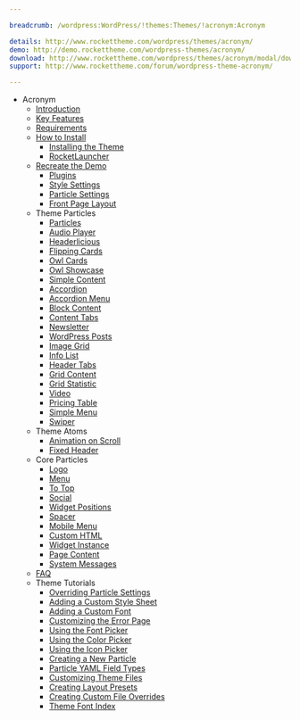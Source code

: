 ```yaml
---

breadcrumb: /wordpress:WordPress/!themes:Themes/!acronym:Acronym

details: http://www.rockettheme.com/wordpress/themes/acronym/
demo: http://demo.rockettheme.com/wordpress-themes/acronym/
download: http://www.rockettheme.com/wordpress/themes/acronym/modal/downloads
support: http://www.rockettheme.com/forum/wordpress-theme-acronym/

---
```


* Acronym
    - [Introduction]()
    - [Key Features](INDEX.md#key-features)
    - [Requirements](INDEX.md#requirements)
    - [How to Install](../../start/themes.md#how-to-install)
        + [Installing the Theme](http://docs.gantry.org/gantry5/basics/installation#installing-a-gantry-theme)
        + [RocketLauncher](../../start/rocketlauncher.md)
    - [Recreate the Demo](demo.md)
        + [Plugins](demo.md#recommended-plugins)
        + [Style Settings](demo_settings.md)
        + [Particle Settings](demo.md#particles)
        + [Front Page Layout](layout.md)
    - Theme Particles
        + [Particles](particle_particles.md)
        + [Audio Player](particle_audio.md)
        + [Headerlicious](particle_headerlicious.md)
        + [Flipping Cards](particle_flippingcards.md)
        + [Owl Cards](particle_owlcards.md)
        + [Owl Showcase](particle_owl.md)
        + [Simple Content](particle_simple.md)
        + [Accordion](particle_accordion.md)
        + [Accordion Menu](particle_accordionmenu.md)
        + [Block Content](particle_block.md)
        + [Content Tabs](particle_tabs.md)
        + [Newsletter](particle_newsletter.md)
        + [WordPress Posts](particle_wordpress.md)
        + [Image Grid](particle_image.md)
        + [Info List](particle_info.md)
        + [Header Tabs](particle_headertabs.md)
        + [Grid Content](particle_gridcontent.md)
        + [Grid Statistic](particle_grid.md)
        + [Video](particle_video.md)
        + [Pricing Table](particle_pricing.md)
        + [Simple Menu](particle_simplemenu.md)
        + [Swiper](particle_swiper.md)
    - Theme Atoms
        - [Animation on Scroll](atom_aos.md) 
        - [Fixed Header](atom_fixedheader.md)
    - Core Particles 
        + [Logo](http://docs.gantry.org/gantry5/particles/logo)
        + [Menu](http://docs.gantry.org/gantry5/particles/menu-control)
        + [To Top](http://docs.gantry.org/gantry5/particles/to-top)
        + [Social](http://docs.gantry.org/gantry5/particles/social)
        + [Widget Positions](http://docs.gantry.org/gantry5/particles/position)
        + [Spacer](http://docs.gantry.org/gantry5/particles/spacer)
        + [Mobile Menu](http://docs.gantry.org/gantry5/particles/mobile-menu)
        + [Custom HTML](http://docs.gantry.org/gantry5/particles/custom-html)
        + [Widget Instance](http://docs.gantry.org/gantry5/particles/module-instance)
        + [Page Content](http://docs.gantry.org/gantry5/particles/page-content)
        + [System Messages](http://docs.gantry.org/gantry5/particles/system-messages)
    - [FAQ](faq.md)
    - Theme Tutorials
        + [Overriding Particle Settings](http://docs.gantry.org/gantry5/tutorials/overriding-particle-settings)
        + [Adding a Custom Style Sheet](http://docs.gantry.org/gantry5/tutorials/adding-a-custom-style-sheet)
        + [Adding a Custom Font](http://docs.gantry.org/gantry5/tutorials/fonts)
        + [Customizing the Error Page](http://docs.gantry.org/gantry5/tutorials/customize-the-error-page)
        + [Using the Font Picker](http://docs.gantry.org/gantry5/tutorials/using-the-font-picker)
        + [Using the Color Picker](http://docs.gantry.org/gantry5/tutorials/using-the-color-picker)
        + [Using the Icon Picker](http://docs.gantry.org/gantry5/tutorials/using-the-icon-picker)
        + [Creating a New Particle](http://docs.gantry.org/gantry5/advanced/creating-a-new-particle)
        + [Particle YAML Field Types](http://docs.gantry.org/gantry5/advanced/particle-yaml-field-types)
        + [Customizing Theme Files](http://docs.gantry.org/gantry5/advanced/customizing-theme-files)
        + [Creating Layout Presets](http://docs.gantry.org/gantry5/advanced/creating-layout-presets)
        + [Creating Custom File Overrides](http://docs.gantry.org/gantry5/advanced/file-overrides)
        + [Theme Font Index](../../../technical_tips/general/font_index.md)
            